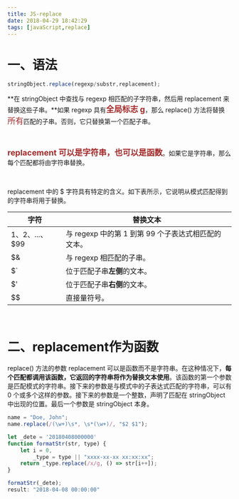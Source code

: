 ```yaml
---
title: JS-replace
date: 2018-04-29 18:42:29
tags: [javaScript,replace]
---
```


# 一、语法

``` javascript
stringObject.replace(regexp/substr,replacement);
```

**在 stringObject 中查找与 regexp 相匹配的子字符串，然后用 replacement 来替换这些子串。**如果 regexp 具有<font color=#A52A2A size=4 >**全局标志 g**</font>，那么 replace() 方法将替换<font color=#A52A2A size=4 >所有</font>匹配的子串。否则，它只替换第一个匹配子串。

<br/>

<font color=#A52A2A size=4 >**replacement 可以是字符串，也可以是函数**</font>。如果它是字符串，那么每个匹配都将由字符串替换。

<br/>

replacement 中的 $ 字符具有特定的含义。如下表所示，它说明从模式匹配得到的字符串将用于替换。

| 字符             | 替换文本                                            |
| ---------------- | --------------------------------------------------- |
| $1、$2、...、$99 | 与 regexp 中的第 1 到第 99 个子表达式相匹配的文本。 |
| $&               | 与 regexp   相匹配的子串。                          |
| $`               | 位于匹配子串**左侧**的文本。                        |
| $'               | 位于匹配子串**右侧**的文本。                        |
| $$               | 直接量符号。                                        |

<br/>

# 二、replacement作为函数

replace() 方法的参数 replacement 可以是函数而不是字符串。在这种情况下，**每个匹配都调用该函数，它返回的字符串将作为替换文本使用**。该函数的第一个参数是匹配模式的字符串。接下来的参数是与模式中的子表达式匹配的字符串，可以有 0 个或多个这样的参数。接下来的参数是一个整数，声明了匹配在 stringObject 中出现的位置。最后一个参数是 stringObject 本身。

```javascript
name = "Doe, John";
name.replace(/(\w+)\s*, \s*(\w+)/, "$2 $1");

let _dete = '20180408000000'
function formatStr(str, type) {
    let i = 0,
        _type = type || "xxxx-xx-xx xx:xx:xx";
    return _type.replace(/x/g, () => str[i++]);
}

formatStr(_dete);
result: "2018-04-08 00:00:00"
```

